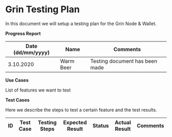 # Grin Testing Plan

In this document we will setup a testing plan for the Grin Node & Wallet. 

**Progress Report**

| Date (dd/mm/yyyy) | Name | Comments |
| - | - | - |
| 3.10.2020 | Warm Beer | Testing document has been made |

**Use Cases**

List of features we want to test

**Test Cases**

Here we describe the steps to test a certain feature and the test results.

| ID | Test Case | Testing Steps | Expected Result | Status | Actual Result | Comments |
| - | - | - | - | - | - | - |
